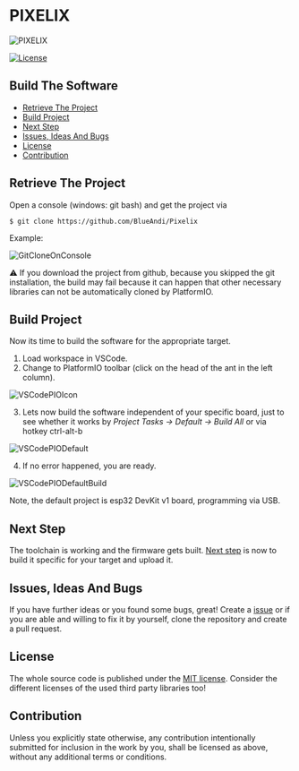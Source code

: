 # PIXELIX <!-- omit in toc -->

![PIXELIX](../images/LogoBlack.png)

[![License](https://img.shields.io/badge/license-MIT-blue.svg)](http://choosealicense.com/licenses/mit/)

## Build The Software <!-- omit in toc -->

- [Retrieve The Project](#retrieve-the-project)
- [Build Project](#build-project)
- [Next Step](#next-step)
- [Issues, Ideas And Bugs](#issues-ideas-and-bugs)
- [License](#license)
- [Contribution](#contribution)

## Retrieve The Project

Open a console (windows: git bash) and get the project via
```
$ git clone https://github.com/BlueAndi/Pixelix
```

Example:

![GitCloneOnConsole](../images/GitCloneOnConsole.png)

:warning: If you download the project from github, because you skipped the git installation, the build may fail because it can happen that other necessary libraries can not be automatically cloned by PlatformIO.

## Build Project

Now its time to build the software for the appropriate target.

1. Load workspace in VSCode.
2. Change to PlatformIO toolbar (click on the head of the ant in the left column).

![VSCodePIOIcon](../images/VSCodePIOIcon.png)

3. Lets now build the software independent of your specific board, just to see whether it works by _Project Tasks -> Default -> Build All_ or via hotkey ctrl-alt-b

![VSCodePIODefault](../images/VSCodePIODefault.png)

4. If no error happened, you are ready.

![VSCodePIODefaultBuild](../images/VSCodePIODefaultBuild.png)

Note, the default project is esp32 DevKit v1 board, programming via USB.

## Next Step

The toolchain is working and the firmware gets built. [Next step](SW-UPDATE.md) is now to build it specific for your target and upload it.

## Issues, Ideas And Bugs

If you have further ideas or you found some bugs, great! Create a [issue](https://github.com/BlueAndi/Pixelix/issues) or if you are able and willing to fix it by yourself, clone the repository and create a pull request.

## License

The whole source code is published under the [MIT license](http://choosealicense.com/licenses/mit/).
Consider the different licenses of the used third party libraries too!

## Contribution

Unless you explicitly state otherwise, any contribution intentionally submitted for inclusion in the work by you, shall be licensed as above, without any
additional terms or conditions.
